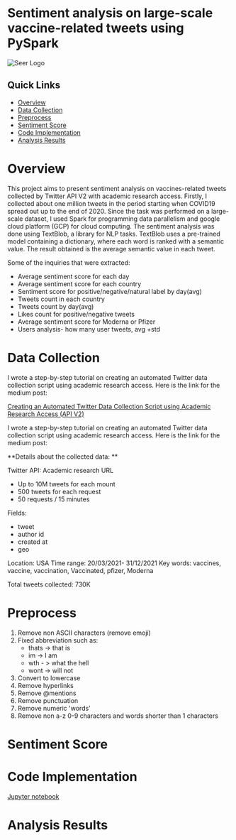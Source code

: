 # Sentiment analysis on large-scale vaccine-related tweets using PySpark

![Seer Logo](https://cdn.stackblogger.com/wp-content/uploads/2019/08/twitter-api.jpg)

## Quick Links

  - [Overview](#overview)
  - [Data Collection](#data-collection)
  - [Preprocess](#preprocess)
  - [Sentiment Score](#sentiment-score)
  - [Code Implementation](#code-implementation)  
  - [Analysis Results](#analysis-results)


# Overview

This project aims to present sentiment analysis on vaccines-related tweets collected by Twitter API V2 with academic research access. Firstly, I collected about one million tweets in the period starting when COVID19 spread out up to the end of 2020. Since the task was performed on a large-scale dataset, I used Spark for programming data parallelism and google cloud platform (GCP) for cloud computing. 
The sentiment analysis was done using TextBlob, a library for NLP tasks. TextBlob uses a pre-trained model containing a dictionary, where each word is ranked with a semantic value. The result obtained is the average semantic value in each tweet.

Some of the inquiries that were extracted:
 - Average sentiment score for each day
 - Average sentiment score for each country
 - Sentiment score for positive/negative/natural label by day(avg)
 - Tweets count in each country
 - Tweets count by day(avg)
 - Likes count for positive/negative tweets
 - Average sentiment score for Moderna or Pfizer
 - Users analysis- how many user tweets, avg +std


# Data Collection

I wrote a step-by-step tutorial on creating an automated Twitter data collection script using academic research access. Here is the link for the medium post:

[Creating an Automated Twitter Data Collection Script using Academic Research Access (API V2)](https://medium.com/@rotem_bar/creating-an-automated-twitter-data-collection-script-using-academic-research-access-api-v2-aaacb419e123 "Creating an Automated Twitter Data Collection Script using Academic Research Access (API V2)")

I wrote a step-by-step tutorial on creating an automated Twitter data collection script using academic research access. Here is the link for the medium post:

**Details about the collected data: **

Twitter API: Academic research URL
  * Up to 10M tweets for each mount
  * 500 tweets for each request
  * 50 requests / 15 minutes


Fields: 
- tweet
- author id
- created at
- geo


Location: USA
Time range: 20/03/2021- 31/12/2021
Key words: vaccines, vaccine, vaccination, Vaccinated, pfizer, Moderna

Total tweets collected: 730K

# Preprocess

1. Remove non ASCII characters (remove emoji)
2. Fixed abbreviation such as:
      * thats -> that is
      * im -> I am
      * wth - > what the hell
      * wont -> will not
3. Convert to lowercase
4. Remove hyperlinks
5. Remove @mentions
6. Remove punctuation
7. Remove numeric 'words’
8. Remove non a-z 0-9 characters and words shorter than 1 characters


# Sentiment Score
# Code Implementation

[Jupyter notebook](https://github.com/rotembaruch/Product-Recommendation-System/blob/main/Product%20Recommendation%20System.ipynb "Jupyter notebook")

# Analysis Results



